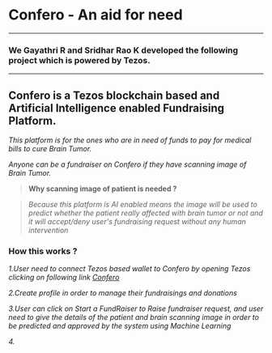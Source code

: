 
# Confero - An aid for need
---
### We Gayathri R and Sridhar Rao K developed the following project which is powered by Tezos.
---

## Confero is a Tezos blockchain based and Artificial Intelligence enabled Fundraising Platform.

 *This platform is for the ones who are in need of funds to pay for medical bills to cure Brain Tumor.*
 
 *Anyone can be a fundraiser on Confero if they have scanning image of Brain Tumor.*
 
 >**Why scanning image of patient is needed ?**
 
 >*Because this platform is AI enabled means the image will be used to predict whether the patient really affected with brain tumor or not and it will accept/deny user's fundraising request without any human intervention*
 
### How this works ?

 *1.User need to connect Tezos based  wallet to Confero by opening Tezos clicking on following link [Confero](https://www.google.com)* 
 
 *2.Create profile in order to manage their fundraisings and donations*
 
 *3.User can click on Start a FundRaiser to Raise fundraiser request, and user need to give the details of the patient and brain scanning image in order to be predicted and approved by the system using Machine Learning*
 
 *4.*

